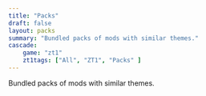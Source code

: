 ```yaml
---
title: "Packs"
draft: false
layout: packs
summary: "Bundled packs of mods with similar themes."
cascade:
    game: "zt1"
    zt1tags: ["All", "ZT1", "Packs" ]
---
```


Bundled packs of mods with similar themes.
